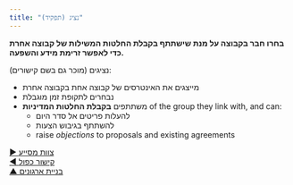 ```yaml
---
title: "נציג (תפקיד)"
---
```



**בחרו חבר בקבוצה על מנת שישתתף בקבלת החלטות המשילות של קבוצה אחרת כדי לאפשר זרימת מידע והשפעה.**

נציגים (מוכר גם בשם קישורים):

- מייצגים את האינטרסים של קבוצה אחת בקבוצה אחרת
- נבחרים לתקופת זמן מוגבלת
- משתתפים **בקבלת החלטות המדיניות** of the group they link with, and can: 
    - להעלות פריטים אל סדר היום
    - להשתתף בגיבוש הצעות
    - raise <dfn data-info="הסתייגות: הסיבה_מדוע עשיית משהו עומדת בדרך של מענה אפקטיבי (יותר) למניע ארגוני (כלומר דרישה ארגונית).">objections</dfn> to proposals and existing agreements

[&#9654; צוות מסייע](helping-team.html)<br/>[&#9664; קישור כפול](double-linking.html)<br/>[&#9650; בניית ארגונים](building-organizations.html)

